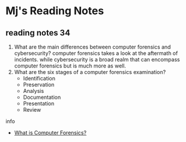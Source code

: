 # Mj's Reading Notes 

## reading notes 34


1. What are the main differences between computer forensics and cybersecurity? computer forensics takes a look at the aftermath of incidents. while cybersecurity is a broad realm that can encompass computer forensics but is much more as well. 
2. What are the six stages of a computer forensics examination?
    - Identification
    - Preservation
    - Analysis
    - Documentation 
    - Presentation
    - Review

info
- [What is Computer Forensics?](https://www.wgu.edu/blog/computer-forensics2004.html)